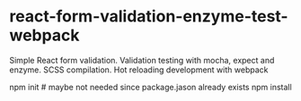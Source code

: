 # react-form-validation-enzyme-test-webpack
Simple React form validation.  Validation testing with mocha, expect and enzyme.  SCSS compilation.  Hot reloading development with webpack

npm init # maybe not needed since package.jason already exists
npm install


